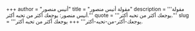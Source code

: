 +++
author = "أنيس منصور"
title = "مقولة أنيس منصور"
description = '''مقولة أنيس منصور: يوجعك أكثر من تحبه أكثر.'''
quote = '''يوجعك أكثر من تحبه أكثر.'''
slug = '''يوجعك-أكثر-من-تحبه-أكثر'''
+++
يوجعك أكثر من تحبه أكثر.
